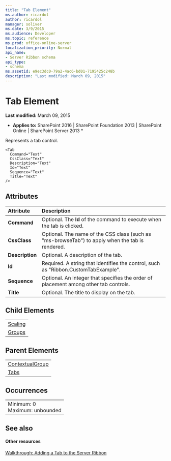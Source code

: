 ```yaml
---
title: "Tab Element"
ms.author: ricardol
author: ricardol
manager: soliver
ms.date: 3/9/2015
ms.audience: Developer
ms.topic: reference
ms.prod: office-online-server
localization_priority: Normal
api_name:
- Server Ribbon schema
api_type:
- schema
ms.assetid: e9ec3dc0-79a2-4ac6-bd01-7195425c248b
description: "Last modified: March 09, 2015"
---
```


# Tab Element

 **Last modified:** March 09, 2015 
  
 * **Applies to:** SharePoint 2016 | SharePoint Foundation 2013 | SharePoint Online | SharePoint Server 2013 * 
  
Represents a tab control.
  
```
<Tab
  Command="Text"
  CssClass="Text"
  Description="Text"
  Id="Text"
  Sequence="Text"
  Title="Text"
/>
```

## Attributes

|**Attribute**|**Description**|
|:-----|:-----|
|**Command** <br/> |Optional. The **Id** of the command to execute when the tab is clicked.  <br/> |
|**CssClass** <br/> |Optional. The name of the CSS class (such as "ms-browseTab") to apply when the tab is rendered.  <br/> |
|**Description** <br/> |Optional. A description of the tab.  <br/> |
|**Id** <br/> |Required. A string that identifies the control, such as "Ribbon.CustomTabExample".  <br/> |
|**Sequence** <br/> |Optional. An integer that specifies the order of placement among other tab controls.  <br/> |
|**Title** <br/> |Optional. The title to display on the tab.  <br/> |
   
## Child Elements

||
|:-----|
|[Scaling](scaling-element.md) <br/> |
|[Groups](groups-element.md) <br/> |
   
## Parent Elements

||
|:-----|
|[ContextualGroup](contextualgroup-element.md) <br/> |
|[Tabs](tabs-element.md) <br/> |
   
## Occurrences

||
|:-----|
|Minimum: 0  <br/> Maximum: unbounded  <br/> |
   
## See also

#### Other resources

[Walkthrough: Adding a Tab to the Server Ribbon](http://msdn.microsoft.com/library/3d1fb8b6-4c9b-4801-9bba-6d2f5caee0d9%28Office.15%29.aspx)

